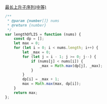 [最长上升子序列(中等)](https://leetcode-cn.com/problems/longest-increasing-subsequence/)

```js
/**
 * @param {number[]} nums
 * @return {number}
 */
var lengthOfLIS = function (nums) {
	const dp = [];
	let max = 0;
	for (let i = 0; i < nums.length; i++) {
		let _max = 0;
		for (let j = i - 1; j >= 0; j--) {
			if (nums[j] < nums[i]) {
				_max = Math.max(dp[j], _max);
			}
		}
		dp[i] = _max + 1;
		max = Math.max(max, dp[i]);
	}
	return max;
};
```